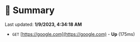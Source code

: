 # 📖 Summary
Last updated: **1/9/2023, 4:34:18 AM**

- `GET` [https://google.com](https://google.com) - **Up** (175ms)
